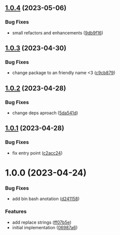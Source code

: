 ## [1.0.4](https://github.com/eduardoborges/react-typesafe-i18n/compare/1.0.3...1.0.4) (2023-05-06)


### Bug Fixes

* small refactors and enhancements ([9db9f16](https://github.com/eduardoborges/react-typesafe-i18n/commit/9db9f16ee5a153cdc1971296b04a3494579361fe))

## [1.0.3](https://github.com/eduardoborges/react-typesafe-i18n/compare/1.0.2...1.0.3) (2023-04-30)


### Bug Fixes

* change package to an friendly name <3 ([c9cb879](https://github.com/eduardoborges/react-typesafe-i18n/commit/c9cb879007d486a6f9fa24b31346aac2a99770e5))

## [1.0.2](https://github.com/eduardoborges/react-typesafe-i18n/compare/1.0.1...1.0.2) (2023-04-28)


### Bug Fixes

* change deps aproach ([5da541d](https://github.com/eduardoborges/react-typesafe-i18n/commit/5da541daebf37145ea1795ae6d48ab8f6108984e))

## [1.0.1](https://github.com/eduardoborges/react-typesafe-i18n/compare/1.0.0...1.0.1) (2023-04-28)


### Bug Fixes

* fix entry point ([c2acc24](https://github.com/eduardoborges/react-typesafe-i18n/commit/c2acc2403f94e73f3bd2bf9104a28b7e96236ffe))

# 1.0.0 (2023-04-24)


### Bug Fixes

* add bin bash anotation ([d241158](https://github.com/eduardoborges/react-typesafe-i18n/commit/d241158a8f57eaa606c6939c2608069bef2b9f35))


### Features

* add replace strings ([ff07b5e](https://github.com/eduardoborges/react-typesafe-i18n/commit/ff07b5e1008eb3bcd56b7e2c14387a7c2ebc456a))
* initial implementation ([06987a6](https://github.com/eduardoborges/react-typesafe-i18n/commit/06987a65ef0490aa77ab0d705e1402ca2415e1c3))
